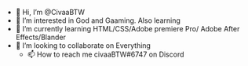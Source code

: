 - 👋 Hi, I’m @CivaaBTW
- 👀 I’m interested in God and Gaaming. Also learning
- 🌱 I’m currently learning HTML/CSS/Adobe premiere Pro/ Adobe After Effects/Blander
- 💞️ I’m looking to collaborate on Everything
  - 📫 How to reach me civaaBTW#6747 on Discord

<!---
CivaaBTW/CivaaBTW is a ✨ special ✨ repository because its `README.md` (this file) appears on your GitHub profile.
You can click the Preview link to take a look at your changes.
--->

